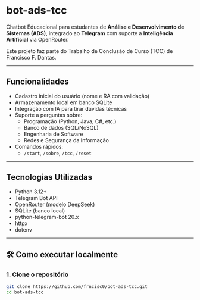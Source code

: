 # bot-ads-tcc

Chatbot Educacional para estudantes de **Análise e Desenvolvimento de Sistemas (ADS)**, integrado ao **Telegram** com suporte a **Inteligência Artificial** via OpenRouter.

Este projeto faz parte do Trabalho de Conclusão de Curso (TCC) de Francisco F. Dantas.

---

##  Funcionalidades

- Cadastro inicial do usuário (nome e RA com validação)
- Armazenamento local em banco SQLite
- Integração com IA para tirar dúvidas técnicas
- Suporte a perguntas sobre:
  - Programação (Python, Java, C#, etc.)
  - Banco de dados (SQL/NoSQL)
  - Engenharia de Software
  - Redes e Segurança da Informação
- Comandos rápidos:
  - `/start`, `/sobre`, `/tcc`, `/reset`

---

##  Tecnologias Utilizadas

- Python 3.12+
- Telegram Bot API
- OpenRouter (modelo DeepSeek)
- SQLite (banco local)
- python-telegram-bot 20.x
- httpx
- dotenv

---

## 🛠 Como executar localmente

### 1. Clone o repositório

```bash
git clone https://github.com/frncisc0/bot-ads-tcc.git
cd bot-ads-tcc


